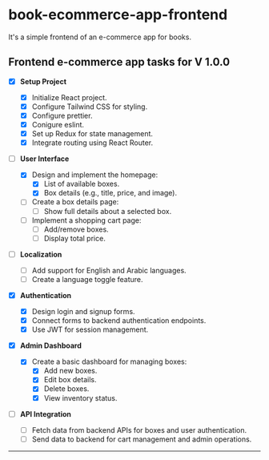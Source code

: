 # book-ecommerce-app-frontend

It's a simple frontend of an e-commerce app for books.

## Frontend e-commerce app tasks for V 1.0.0

- [X] **Setup Project**

  - [x] Initialize React project.
  - [X] Configure Tailwind CSS for styling.
  - [X] Configure prettier.
  - [X] Conigure eslint.
  - [x] Set up Redux for state management.
  - [x] Integrate routing using React Router.

- [ ] **User Interface**

  - [X] Design and implement the homepage:
    - [X] List of available boxes.
    - [X] Box details (e.g., title, price, and image).
  - [ ] Create a box details page:
    - [ ] Show full details about a selected box.
  - [ ] Implement a shopping cart page:
    - [ ] Add/remove boxes.
    - [ ] Display total price.

- [ ] **Localization**

  - [ ] Add support for English and Arabic languages.
  - [ ] Create a language toggle feature.

- [X] **Authentication**

  - [X] Design login and signup forms.
  - [X] Connect forms to backend authentication endpoints.
  - [X] Use JWT for session management.

- [X] **Admin Dashboard**

  - [X] Create a basic dashboard for managing boxes:
    - [X] Add new boxes.
    - [X] Edit box details.
    - [X] Delete boxes.
    - [X] View inventory status.

- [ ] **API Integration**
  - [ ] Fetch data from backend APIs for boxes and user authentication.
  - [ ] Send data to backend for cart management and admin operations.

---
